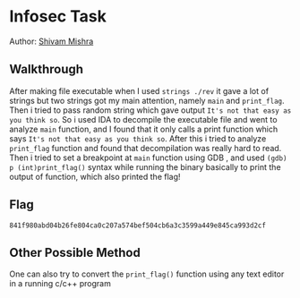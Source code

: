# Infosec Task

Author: [Shivam Mishra](https://github.com/7shivamx)

## Walkthrough

After making file executable when I used `strings ./rev` it gave a lot of strings but two strings got my main attention, namely `main` and `print_flag`. Then i tried to pass random string which gave output `It's not that easy as you think so`. So i used IDA to decompile the executable file and went to analyze `main` function, and I found that it only calls a print function which says `It's not that easy as you think so`. After this i tried to analyze `print_flag` function  and found that decompilation was really hard to read. Then i tried to set a breakpoint at `main` function using GDB , and used `(gdb) p (int)print_flag()` syntax while running the binary basically to print the output of function, which also printed the flag! 

## Flag

`841f980abd04b26fe804ca0c207a574bef504cb6a3c3599a449e845ca993d2cf`

## Other Possible Method 

One can also try to convert the `print_flag()` function using any text editor in a running c/c++ program
